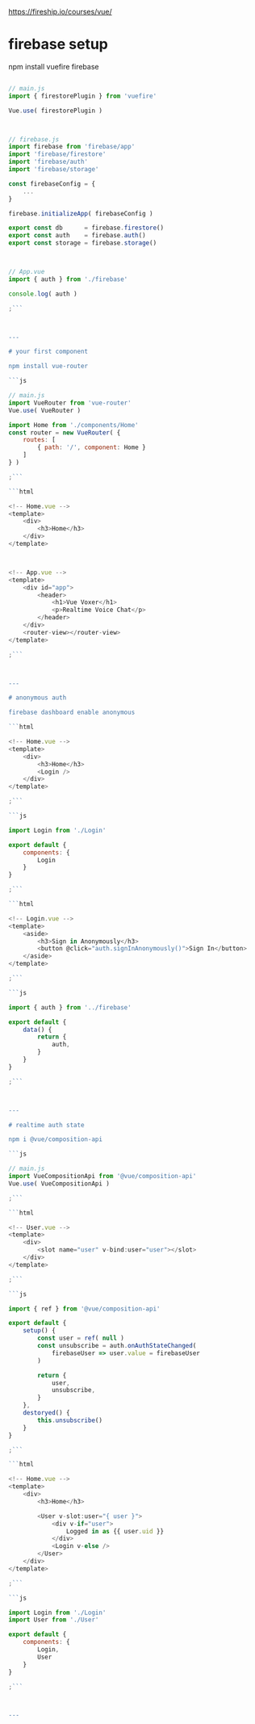 


<https://fireship.io/courses/vue/>



# firebase setup

npm install vuefire firebase

```js

// main.js
import { firestorePlugin } from 'vuefire'

Vue.use( firestorePlugin )



// firebase.js
import firebase from 'firebase/app'
import 'firebase/firestore'
import 'firebase/auth'
import 'firebase/storage'

const firebaseConfig = {
	...
}

firebase.initializeApp( firebaseConfig )

export const db      = firebase.firestore()
export const auth    = firebase.auth()
export const storage = firebase.storage()



// App.vue
import { auth } from './firebase'

console.log( auth )

;```



---

# your first component

npm install vue-router

```js

// main.js
import VueRouter from 'vue-router'
Vue.use( VueRouter )

import Home from './components/Home'
const router = new VueRouter( {
	routes: [
		{ path: '/', component: Home }
	]
} )

;```

```html

<!-- Home.vue -->
<template>
	<div>
		<h3>Home</h3>
	</div>
</template>



<!-- App.vue -->
<template>
	<div id="app">
		<header>
			<h1>Vue Voxer</h1>
			<p>Realtime Voice Chat</p>
		</header>
	</div>
	<router-view></router-view>
</template>

;```



---

# anonymous auth

firebase dashboard enable anonymous

```html

<!-- Home.vue -->
<template>
	<div>
		<h3>Home</h3>
		<Login />
	</div>
</template>

;```

```js

import Login from './Login'

export default {
	components: {
		Login
	}
}

;```

```html

<!-- Login.vue -->
<template>
	<aside>
		<h3>Sign in Anonymously</h3>
		<button @click="auth.signInAnonymously()">Sign In</button>
	</aside>
</template>

;```

```js

import { auth } from '../firebase'

export default {
	data() {
		return {
			auth,
		}
	}
}

;```



---

# realtime auth state

npm i @vue/composition-api

```js

// main.js
import VueCompositionApi from '@vue/composition-api'
Vue.use( VueCompositionApi )

;```

```html

<!-- User.vue -->
<template>
	<div>
		<slot name="user" v-bind:user="user"></slot>
	</div>
</template>

;```

```js

import { ref } from '@vue/composition-api'

export default {
	setup() {
		const user = ref( null )
		const unsubscribe = auth.onAuthStateChanged(
			firebaseUser => user.value = firebaseUser
		)

		return {
			user,
			unsubscribe,
		}
	},
	destoryed() {
		this.unsubscribe()
	}
}

;```

```html

<!-- Home.vue -->
<template>
	<div>
		<h3>Home</h3>

		<User v-slot:user="{ user }">
			<div v-if="user">
				Logged in as {{ user.uid }}
			</div>
			<Login v-else />
		</User>
	</div>
</template>

;```

```js

import Login from './Login'
import User from './User'

export default {
	components: {
		Login,
		User
	}
}

;```



---

